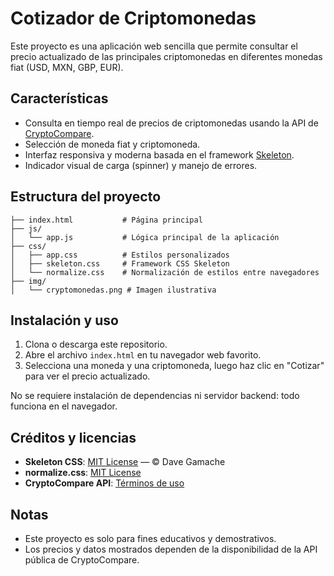 # Cotizador de Criptomonedas

Este proyecto es una aplicación web sencilla que permite consultar el precio actualizado de las principales criptomonedas en diferentes monedas fiat (USD, MXN, GBP, EUR).

## Características
- Consulta en tiempo real de precios de criptomonedas usando la API de [CryptoCompare](https://min-api.cryptocompare.com/).
- Selección de moneda fiat y criptomoneda.
- Interfaz responsiva y moderna basada en el framework [Skeleton](http://getskeleton.com/).
- Indicador visual de carga (spinner) y manejo de errores.

## Estructura del proyecto

```
├── index.html           # Página principal
├── js/
│   └── app.js           # Lógica principal de la aplicación
├── css/
│   ├── app.css          # Estilos personalizados
│   ├── skeleton.css     # Framework CSS Skeleton
│   └── normalize.css    # Normalización de estilos entre navegadores
├── img/
│   └── cryptomonedas.png # Imagen ilustrativa
```

## Instalación y uso
1. Clona o descarga este repositorio.
2. Abre el archivo `index.html` en tu navegador web favorito.
3. Selecciona una moneda y una criptomoneda, luego haz clic en "Cotizar" para ver el precio actualizado.

No se requiere instalación de dependencias ni servidor backend: todo funciona en el navegador.

## Créditos y licencias
- **Skeleton CSS**: [MIT License](http://www.opensource.org/licenses/mit-license.php) — © Dave Gamache
- **normalize.css**: [MIT License](https://github.com/necolas/normalize.css/blob/master/LICENSE.md)
- **CryptoCompare API**: [Términos de uso](https://min-api.cryptocompare.com/)

## Notas
- Este proyecto es solo para fines educativos y demostrativos.
- Los precios y datos mostrados dependen de la disponibilidad de la API pública de CryptoCompare. 